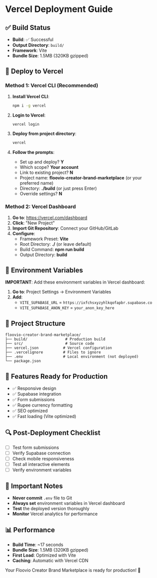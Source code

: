 # Vercel Deployment Guide

## ✅ Build Status
- **Build**: ✅ Successful
- **Output Directory**: `build/`
- **Framework**: Vite
- **Bundle Size**: 1.5MB (320KB gzipped)

## 🚀 Deploy to Vercel

### Method 1: Vercel CLI (Recommended)

1. **Install Vercel CLI**:
   ```bash
   npm i -g vercel
   ```

2. **Login to Vercel**:
   ```bash
   vercel login
   ```

3. **Deploy from project directory**:
   ```bash
   vercel
   ```

4. **Follow the prompts**:
   - Set up and deploy? **Y**
   - Which scope? **Your account**
   - Link to existing project? **N**
   - Project name: **floovio-creator-brand-marketplace** (or your preferred name)
   - Directory: **./build** (or just press Enter)
   - Override settings? **N**

### Method 2: Vercel Dashboard

1. **Go to**: https://vercel.com/dashboard
2. **Click**: "New Project"
3. **Import Git Repository**: Connect your GitHub/GitLab
4. **Configure**:
   - Framework Preset: **Vite**
   - Root Directory: **./** (or leave default)
   - Build Command: **npm run build**
   - Output Directory: **build**

## 🔧 Environment Variables

**IMPORTANT**: Add these environment variables in Vercel dashboard:

1. **Go to**: Project Settings → Environment Variables
2. **Add**:
   - `VITE_SUPABASE_URL` = `https://ixfchsxyzyhlkqofapbr.supabase.co`
   - `VITE_SUPABASE_ANON_KEY` = `your_anon_key_here`

## 📁 Project Structure
```
floovio-creator-brand-marketplace/
├── build/                 # Production build
├── src/                   # Source code
├── vercel.json           # Vercel configuration
├── .vercelignore         # Files to ignore
├── .env                  # Local environment (not deployed)
└── package.json
```

## 🎯 Features Ready for Production
- ✅ Responsive design
- ✅ Supabase integration
- ✅ Form submissions
- ✅ Rupee currency formatting
- ✅ SEO optimized
- ✅ Fast loading (Vite optimized)

## 🔍 Post-Deployment Checklist
- [ ] Test form submissions
- [ ] Verify Supabase connection
- [ ] Check mobile responsiveness
- [ ] Test all interactive elements
- [ ] Verify environment variables

## 🚨 Important Notes
- **Never commit** `.env` file to Git
- **Always set** environment variables in Vercel dashboard
- **Test** the deployed version thoroughly
- **Monitor** Vercel analytics for performance

## 📊 Performance
- **Build Time**: ~17 seconds
- **Bundle Size**: 1.5MB (320KB gzipped)
- **First Load**: Optimized with Vite
- **Caching**: Automatic with Vercel CDN

Your Floovio Creator Brand Marketplace is ready for production! 🎉
